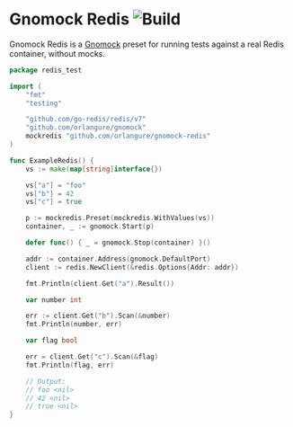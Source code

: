# Gnomock Redis ![Build](https://github.com/orlangure/gnomock-redis/workflows/Build/badge.svg?branch=master)

Gnomock Redis is a [Gnomock](https://github.com/orlangure/gnomock) preset for
running tests against a real Redis container, without mocks.

```go
package redis_test

import (
	"fmt"
	"testing"

	"github.com/go-redis/redis/v7"
	"github.com/orlangure/gnomock"
	mockredis "github.com/orlangure/gnomock-redis"
)

func ExampleRedis() {
	vs := make(map[string]interface{})

	vs["a"] = "foo"
	vs["b"] = 42
	vs["c"] = true

	p := mockredis.Preset(mockredis.WithValues(vs))
	container, _ := gnomock.Start(p)

	defer func() { _ = gnomock.Stop(container) }()

	addr := container.Address(gnomock.DefaultPort)
	client := redis.NewClient(&redis.Options{Addr: addr})

	fmt.Println(client.Get("a").Result())

	var number int

	err := client.Get("b").Scan(&number)
	fmt.Println(number, err)

	var flag bool

	err = client.Get("c").Scan(&flag)
	fmt.Println(flag, err)

	// Output:
	// foo <nil>
	// 42 <nil>
	// true <nil>
}
```
